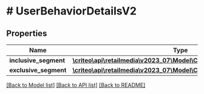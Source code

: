 # # UserBehaviorDetailsV2

## Properties

Name | Type | Description | Notes
------------ | ------------- | ------------- | -------------
**inclusive_segment** | [**\criteo\api\retailmedia\v2023_07\Model\CreateUserBehaviorSegmentV2**](CreateUserBehaviorSegmentV2.md) |  |
**exclusive_segment** | [**\criteo\api\retailmedia\v2023_07\Model\CreateUserBehaviorSegmentV2**](CreateUserBehaviorSegmentV2.md) |  | [optional]

[[Back to Model list]](../../README.md#models) [[Back to API list]](../../README.md#endpoints) [[Back to README]](../../README.md)

